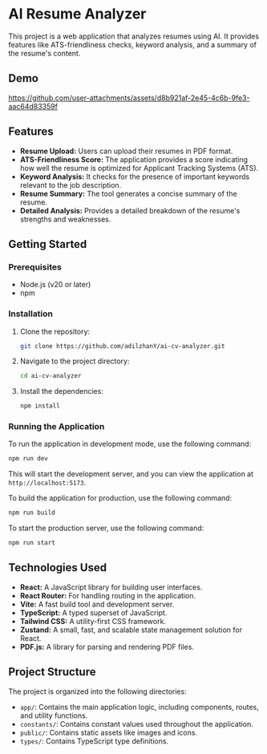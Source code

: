 # AI Resume Analyzer

This project is a web application that analyzes resumes using AI. It provides features like ATS-friendliness checks, keyword analysis, and a summary of the resume's content.

## Demo

https://github.com/user-attachments/assets/d8b921af-2e45-4c6b-9fe3-aac64d83359f

## Features

*   **Resume Upload:** Users can upload their resumes in PDF format.
*   **ATS-Friendliness Score:** The application provides a score indicating how well the resume is optimized for Applicant Tracking Systems (ATS).
*   **Keyword Analysis:** It checks for the presence of important keywords relevant to the job description.
*   **Resume Summary:** The tool generates a concise summary of the resume.
*   **Detailed Analysis:** Provides a detailed breakdown of the resume's strengths and weaknesses.

## Getting Started

### Prerequisites

*   Node.js (v20 or later)
*   npm

### Installation

1.  Clone the repository:
    ```bash
    git clone https://github.com/adilzhanY/ai-cv-analyzer.git
    ```
2.  Navigate to the project directory:
    ```bash
    cd ai-cv-analyzer
    ```
3.  Install the dependencies:
    ```bash
    npm install
    ```

### Running the Application

To run the application in development mode, use the following command:

```bash
npm run dev
```

This will start the development server, and you can view the application at `http://localhost:5173`.

To build the application for production, use the following command:

```bash
npm run build
```

To start the production server, use the following command:

```bash
npm run start
```

## Technologies Used

*   **React:** A JavaScript library for building user interfaces.
*   **React Router:** For handling routing in the application.
*   **Vite:** A fast build tool and development server.
*   **TypeScript:** A typed superset of JavaScript.
*   **Tailwind CSS:** A utility-first CSS framework.
*   **Zustand:** A small, fast, and scalable state management solution for React.
*   **PDF.js:** A library for parsing and rendering PDF files.

## Project Structure

The project is organized into the following directories:

*   `app/`: Contains the main application logic, including components, routes, and utility functions.
*   `constants/`: Contains constant values used throughout the application.
*   `public/`: Contains static assets like images and icons.
*   `types/`: Contains TypeScript type definitions.
